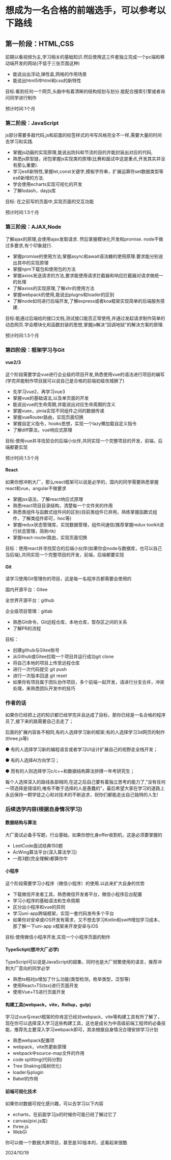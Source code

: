 # 想成为一名合格的前端选手，可以参考以下路线

## 第一阶段：HTML,CSS

前期以看视频为主,学习相关的基础知识.然后使用这三件套独立完成一个pc端和移动端开发的网站(不低于三张页面这种)

- 能说出出浮动,弹性盒,网格的作用场景
- 能说出html5中html和css的新特性

目标:看到任何一个网页,头脑中有着清晰的结构规划与划分.能配合搜索引擎或者询问同学进行制作

预计时间:1个月

### 第二阶段：JavaScript

js部分需要多敲代码,js和前面的标签样式的书写风格完全不一样,需要大量的时间去学习和实践.

- 掌握js动画的实现原理,能说出防抖和节流的目的并能封装出对应的代码,
- 熟悉js原型链，闭包掌握js实现类的原理(比赛和面试中这是重点,开发其实并没有那么重要).
- 学习es6新特性,掌握let,const关键字,模板字符串，扩展运算符set数据类型等es6新增的方法.
- 学会使用echarts实现可视化的开发
- 了解lodash，dayjs库

目标: 在之前写的页面中,实现页面的交互功能

预计时间:1.5个月

### 第三阶段：AJAX,Node

了解ajax的原理,会使用ajax发取请求. 然后掌握模块化开发和promise. node不做过多要求,有个印象就行.

- 掌握promise的使用方法;掌握async和await语法糖的使用原理.要求能分别说出其中的实现原理
- 掌握npm下载包和使用包的方法
- 掌握axios发送请求的方法,要求能使用请求拦截器和响应拦截器对请求做统一的处理
- 了解axios的实现原理,了解xhr的使用方法
- 掌握webpack的使用,能说出plugns和loader的区别
- 了解node如何进行后端开发,了解express或者koa框架实现简单的后端服务搭建.

目标:能通过后端给的接口文档,测试接口能否正常使用,并通过发起请求制作简单的动态网页.学会模块化和函数封装的思想,掌握js解决"回调地狱"的解决方案的原理.

预计时间:1.5个月

### 第四阶段：框架学习与Git

#### vue2/3

这个阶段需要学会vue进行企业级的项目开发,熟悉使用vue的语法进行项目的编写(学完并能制作项目就可以说自己是合格的前端初级攻城狮了)

- 先学习vue2，再学习vue3
- 掌握vue的基础语法,以及单页面的开发
- 能说出vue的生命周期,并能说出对应生命周期的含义
- 掌握vuex，pinia实现不同组件之间的数据传递
- 掌握vueRouter路由，实现页面切换
- 掌握自定义指令，hooks思想，实现一个lazy懒加载自定义指令
- 了解diff算法，vue响应式原理

目标:使用vue并寻找契合的后端小伙伴,共同实现一个完整项目的开发，前端，后端都要实现

预计时间:1.5个月

#### React

如果你想冲刺大厂，那么react框架可以说是必学的，国内的同学需要熟悉掌握react和vue，angular不做要求

- 掌握jsx语法，了解react响应式原理
- 熟悉react项目目录结构，清楚每一个文件夹的作用
- 熟悉类组件与函数式组件间的区别(目前类组件已弃用，熟练掌握函数式组件，了解类组件即可，hoc等)
- 掌握redux状态管理库，实现数据管理，组件间通信(推荐掌握redux toolkit进行状态管理，简称rtk)
- 掌握react-router路由，实现页面切换

目标：使用react并寻找契合的后端小伙伴(如果你会node与数据库，也可以自己当后端),共同实现一个完整项目的开发，前端，后端都要实现

#### Git

请学习使用Git管理你的项目，这是每一名程序员都需要会使用的

国内开源平台：Gitee

全世界开源平台：github

企业级项目管理：gitlab

- 熟悉Git命令，Git远程仓库，本地仓库，暂存区之间的关系
- 了解PR的流程

目标：

- 创建github与Gitee账号
- 从Github或Gitee拉取一个项目并运行成功git clone
- 将自己本地的项目上传至远程仓库
- 进行一次代码提交 git push
- 进行一次版本回退 git reset
- 如果你有项目属于团队协作项目，多个前端一起开发，请进行分支合并，冲突处理，来熟悉团队开发中的技巧

### 作者的话

如果你已经把上述的知识都已经学完并且达成了目标，那你已经是一名合格的程序员了,接下来的路需要自己去走了；

后面的扩展内容各不相同,有的人选择学习新的框架;有的人选择学习3d网页的制作(three.js等)

● 有的人选择学习新的编程语言或者学习UI设计扩展自己的视野走全栈开发；

● 有的人选择AI方向学习；

● 而有的人则选择学习c/c++和数据结构算法拼搏一年考研究生；

​       每个人选择深入的路线各部相同,在这之后自己要有着独立思考的能力了,"没有任何一项选择是错误的,唯有不敢于选择的人是愚蠢的"，最后希望大家在学习的道路上永远保持一颗学徒之心和对技术的不断追求，祝你们都能走出自己独特的人生!

### 后续选学内容(根据自身情况学习)

#### 数据结构与算法

大厂面试必备手写题，行业基础，如果你想化身offer收割机，这是必须要掌握的

- LeetCode面试经典150题
- AcWing算法平台(深入算法学习)
- 一周3题(完全理解)都算你牛

#### 小程序

这个阶段需要学习小程序（微信小程序）的使用.以此来扩大自身的优势

- 下载微信开发者工具，熟悉微信开发者平台，微信小程序后台配置
- 学习小程序的基础语法和生命周期
- 区分出小程序和vue的异同
- 学习uni-app跨端框架，实现一套代码发布多个平台
- 如果你对安卓或iOS开发有需求，又不想去学习Kotlin和swift增加学习成本，那了解一下uni-app x框架来开发安卓与iOS

目标:使用微信小程序开发,实现一个小程序页面的制作

#### TypeSctipt(想冲大厂必学)

TypeScript可以说是JavaScript的超集，同时也是大厂频繁使用的语言，推荐冲刺大厂意向的同学必学

- 熟悉ts相对js增加了什么功能(类型检测，枚举类型，泛型等)
- 使用React+TS(tsx)进行页面开发
- 使用Vue+TS进行页面开发

#### 构建工具(webpack，vite，Rollup，gulp)

学习过vue与react框架的你肯定已经对webpack，vite等构建工具有所了解了，现在你可以选择深入学习这些构建工具，这也是成长为中高级前端工程师的必备技能，推荐先主要深入学习webpack即可，其余根据自身情况合理安排学习计划

- 熟悉webpack配置项
- webpack，vite热更新原理
- webpack中source-map文件的作用
- code splitting(代码分割)
- Tree Shaking(摇树优化)
- loader与plugin
- Babel的作用

#### 前端可视化技术

如果你对数据可视化感兴趣，可以去学习以下内容

- echarts，在前面学习js的时候你可能已经了解过它了
- canvas(pixi.js库)
- three.js
- WebGl

你可以做一个数据大屏项目，甚至是3D版本的，这看起来很酷



2024/10/19  